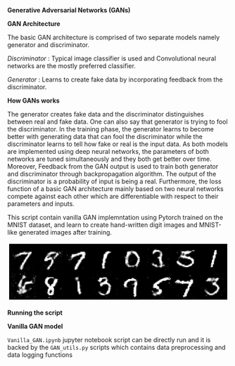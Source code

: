 **Generative Adversarial Networks (GANs)**

**GAN Architecture**

The basic GAN architecture is comprised of two separate models namely generator and discriminator. 

*Discriminator* : Typical image classifier is used and Convolutional neural networks are the mostly preferred classifier.

*Generator* : Learns to create fake data by incorporating feedback from the discriminator.

**How GANs works**

The generator creates fake data and the discriminator distinguishes between real and fake data. One can also say that generator is trying to fool the discriminator. In the training phase, the generator learns to become better with generating data that can fool the discriminator while the discriminator learns to tell how fake or real is the input data. As both models are implemented using deep neural networks, the parameters of both networks are tuned simultaneously and they both get better over time. Moreover, Feedback from the GAN output is used to train both generator and discriminator through backpropagation algorithm. The output of the discriminator is a probability of input is being a real. Furthermore, the loss function of a basic GAN architecture mainly based on two neural networks compete against each other which are differentiable with respect to their parameters and inputs.


This script contain vanilla GAN implemntation using Pytorch trained on the MNIST dataset, and learn to create hand-written digit images and MNIST-like generated images after training.

![image](https://github.com/DashankaNadeeshanDeSilva/GAN_with_PyTorch/blob/main/GAN%20generated%20MNIST%20images.png)


**Running the script**

**Vanilla GAN model**

```Vanilla_GAN.ipynb``` jupyter notebook script can be directly run and it is backed by the ```GAN_utils.py``` scripts which contains data preprocessing and data logging functions



